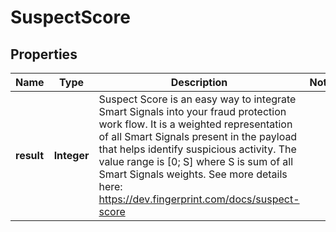 

# SuspectScore


## Properties

| Name | Type | Description | Notes |
|------------ | ------------- | ------------- | -------------|
|**result** | **Integer** | Suspect Score is an easy way to integrate Smart Signals into your fraud protection work flow.  It is a weighted representation of all Smart Signals present in the payload that helps identify suspicious activity. The value range is [0; S] where S is sum of all Smart Signals weights.  See more details here: https://dev.fingerprint.com/docs/suspect-score  |  |



